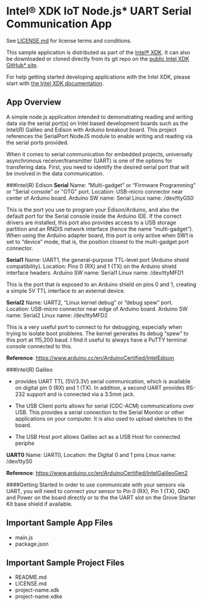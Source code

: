 Intel® XDK IoT Node.js\* UART Serial Communication App
======================================================
See [LICENSE.md](LICENSE.md) for license terms and conditions.

This sample application is distributed as part of the
[Intel® XDK](http://xdk.intel.com). It can also be downloaded
or cloned directly from its git repo on the
[public Intel XDK GitHub\* site](https://github.com/gomobile).

For help getting started developing applications with the
Intel XDK, please start with
[the Intel XDK documentation](https://software.intel.com/en-us/xdk/docs).

App Overview
------------
A simple node.js application intended to demonstrating reading
and writing data via the serial port(s) on Intel based development
boards such as the Intel(R) Galileo and Edison with Arduino breakout
board. This project references the SerialPort NodeJS module to
enable writing and reading via the serial ports provided.

When it comes to serial communication for embedded projects,
universally asynchronous receiver/transmitter (UART) is one of the
options for transfering data. First, you need to identify the
desired serial port that will be involved in the data communication.

###Intel(R) Edison
**Serial**
Name: “Multi-gadget” or “Firmware Programming” or "Serial console" or "OTG" port.
Location: USB-micro connector near center of Arduino board.
Arduino SW name: Serial
Linux name: /dev/ttyGS0

This is the port you use to program your Edison/Arduino, and also
the default port for the Serial console inside the Arduino IDE.
If the correct drivers are installed, this port also provides access
to a USB storage partition and an RNDIS network interface (hence the
name “multi-gadget”). When using the Arduino adapter board, this port
is only active when SW1 is set to “device” mode, that is, the
position closest to the multi-gadget port connector.

**Serial1**
Name: UART1, the general-purpose TTL-level port (Arduino shield compatibility).
Location: Pins 0 (RX) and 1 (TX) on the Arduino shield interface headers.
Arduino SW name: Serial1
Linux name: /dev/ttyMFD1

This is the port that is exposed to an Arduino shield on pins 0 and 1,
creating a simple 5V TTL interface to an external device.

**Serial2**
Name: UART2, “Linux kernel debug” or “debug spew” port.
Location: USB-micro connector near edge of Arduino board.
Arduino SW name: Serial2
Linux name: /dev/ttyMFD2


This is a very useful port to connect to for debugging, especially
when trying to isolate boot problems.  The kernel generates its debug
“spew” to this port at 115,200 baud.  I find it useful to always have
a PuTTY terminal console connected to this.

**Reference**: https://www.arduino.cc/en/ArduinoCertified/IntelEdison

###Intel(R) Galileo
- provides UART TTL (5V/3.3V) serial communication, which is available
  on digital pin 0 (RX) and 1 (TX). In addition, a second UART provides
  RS-232 support and is connected via a 3.5mm jack.

- The USB Client ports allows for serial (CDC-ACM) communications over
  USB. This provides a serial connection to the Serial Monitor or other
  applications on your computer. It is also used to upload sketches to the board.

- The USB Host port allows Galileo act as a USB Host for connected periphe

**UART0**
Name: UART0,
Location: the Digital 0 and 1 pins
Linux name: /dev/ttyS0

**Reference**: https://www.arduino.cc/en/ArduinoCertified/IntelGalileoGen2

####Getting Started
In order to use communicate with your sensors via UART, you will
need to connect your sensor to Pin 0 (RX), Pin 1 (TX), GND and Power
on the board directly or to the the UART slot on the Grove Starter Kit
base shield if available.

Important Sample App Files
--------------------------
* main.js
* package.json

Important Sample Project Files
------------------------------
* README.md
* LICENSE.md
* project-name.xdk
* project-name.xdke
